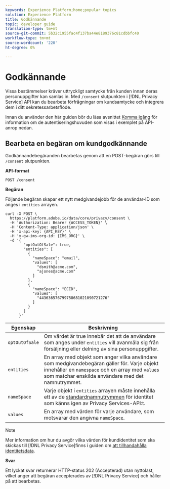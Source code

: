 ```yaml
---
keywords: Experience Platform;home;popular topics
solution: Experience Platform
title: Godkännande
topic: developer guide
translation-type: tm+mt
source-git-commit: 5b32c1955fac4f137ba44e8189376c81cdbbfc40
workflow-type: tm+mt
source-wordcount: '220'
ht-degree: 0%

---
```



# Godkännande

Vissa bestämmelser kräver uttryckligt samtycke från kunden innan deras personuppgifter kan samlas in. Med `/consent` slutpunkten i [!DNL Privacy Service] API kan du bearbeta förfrågningar om kundsamtycke och integrera dem i ditt sekretessarbetsflöde.

Innan du använder den här guiden bör du läsa avsnittet [Komma igång](./getting-started.md) för information om de autentiseringshuvuden som visas i exemplet på API-anrop nedan.

## Bearbeta en begäran om kundgodkännande

Godkännandebegäranden bearbetas genom att en POST-begäran görs till `/consent` slutpunkten.

**API-format**

```http
POST /consent
```

**Begäran**

Följande begäran skapar ett nytt medgivandejobb för de användar-ID som anges i `entities` arrayen.

```shell
curl -X POST \
  https://platform.adobe.io/data/core/privacy/consent \
  -H 'Authorization: Bearer {ACCESS_TOKEN}' \
  -H 'Content-Type: application/json' \
  -H 'x-api-key: {API_KEY}' \
  -H 'x-gw-ims-org-id: {IMS_ORG}' \
  -d '{
        "optOutOfSale": true,
        "entities": [
          {
            "nameSpace": "email",
            "values": [
              "dsmith@acme.com",
              "ajones@acme.com"
            ]
          },
          {
            "nameSpace": "ECID",
            "values": [
              "443636576799758681021090721276"
            ]
          }
        ]
      }'
```

| Egenskap | Beskrivning |
| --- | --- |
| `optOutOfSale` | Om värdet är true innebär det att de användare som anges under `entities` vill avanmäla sig från försäljning eller delning av sina personuppgifter. |
| `entities` | En array med objekt som anger vilka användare som medgivandebegäran gäller för. Varje objekt innehåller en `namespace` och en array med `values` som matchar enskilda användare med det namnutrymmet. |
| `nameSpace` | Varje objekt i `entities` arrayen måste innehålla ett av de [standardnamnutrymmen](./appendix.md#standard-namespaces) för identitet som känns igen av Privacy Services-API:t. |
| `values` | En array med värden för varje användare, som motsvarar den angivna `nameSpace`. |

>[!NOTE]
>
>Mer information om hur du avgör vilka värden för kundidentitet som ska skickas till [!DNL Privacy Service]finns i guiden om [att tillhandahålla identitetsdata](../identity-data.md).

**Svar**

Ett lyckat svar returnerar HTTP-status 202 (Accepterad) utan nyttolast, vilket anger att begäran accepterades av [!DNL Privacy Service] och håller på att bearbetas.
